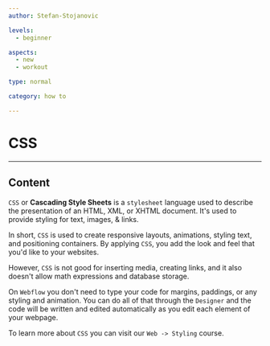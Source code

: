 ```yaml
---
author: Stefan-Stojanovic

levels:
  - beginner

aspects:
  - new
  - workout

type: normal

category: how to

---
```


# CSS

---
## Content

`CSS` or **Cascading Style Sheets** is a `stylesheet` language used to describe the presentation of an HTML, XML, or XHTML document. It's used to provide styling for text, images, & links.

In short, `CSS` is used to create responsive layouts, animations, styling text, and positioning containers. By applying `CSS`, you add the look and feel that you'd like to your websites.

However, `CSS` is not good for inserting media, creating links, and it also doesn't allow math expressions and database storage.

On `Webflow` you don't need to type your code for margins, paddings, or any styling and animation. You can do all of that through the `Designer` and the code will be written and edited automatically as you edit each element of your webpage.

To learn more about `CSS` you can visit our `Web -> Styling` course.